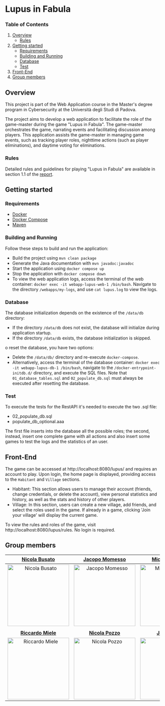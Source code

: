 # Lupus in Fabula

### Table of Contents

  <ol>
    <li>
      <a href="#overview">Overview</a>
      <ul>
        <li><a href="#rules">Rules</a></li>
      </ul>
    </li>
    <li>
      <a href="#getting-started">Getting started</a>
      <ul>
        <li><a href="#requirements">Requirements</a></li>
        <li><a href="#building-and-running">Building and Running</a></li>
        <li><a href="#database">Database</a></li>
        <li><a href="#test">Test</a></li>
      </ul>
    </li>
    <li><a href="#frontend">Front-End</a></li>
	<li><a href="#group-members">Group members</a></li>
  </ol>

## Overview

This project is part of the Web Application course in the Master's degree program in Cybersecurity at the Università degli Studi di Padova.

The project aims to develop a web application to facilitate the role of the game-master during the game "Lupus in
Fabula". The game-master orchestrates the game, narrating events and facilitating discussion among players. This
application assists the game-master in managing game events, such as tracking player roles, nighttime actions (such as
player eliminations), and daytime voting for eliminations.

### Rules

Detailed rules and guidelines for playing "Lupus in Fabula" are available in section 1.1 of
the [report](hw1/WebApplication_HW1_LIFGroup.pdf).

## Getting started

### Requirements

- [Docker](https://www.docker.com/)
- [Docker Compose](https://docs.docker.com/compose/)
- [Maven](https://maven.apache.org/)

### Building and Running

Follow these steps to build and run the application:

- Build the project using `mvn clean package`
- Generate the Java documentation with `mvn javadoc:javadoc`
- Start the application using `docker compose up`
- Stop the application with `docker compose down`
- To view the web application logs, access the terminal of the web
  container: `docker exec -it webapp-lupus-web-1 /bin/bash`. Navigate to the directory
  `/webapps/my-logs`, and use `cat lupus.log` to view the logs.

### Database

The database initialization depends on the existence of the `/data/db` directory:

- If the directory `/data/db` does not exist, the database will initialize during application startup.
- If the directory `/data/db` exists, the database initialization is skipped.

o reset the database, you have two options:

- Delete the `/data/db/` directory and re-execute `docker-compose`.
- Alternatively, access the terminal of the database container: `docker exec -it webapp-lupus-db-1 /bin/bash`, navigate to
  the `/docker-entrypoint-initdb.d/` directory, and execute the SQL files. Note that `01_database_tables.sql` and `02_populate_db.sql` must
  always be executed after resetting the database.

### Test

To execute the tests for the RestAPI it's needed to execute the two .sql file:
- 02_populate_db.sql
- populate_db_optional.aaa

The first file inserts into the database all the possible roles; the second, instead, insert one complete game with all actions and also insert some games to test the logs and the statistics of an user.

## Front-End

The game can be accessed at http://localhost:8080/lupus/ and requires an account to play. Upon login, the home page is displayed, providing access to the `Habitant` and `Village` sections.
- Habitant: This section allows users to manage their account (friends, change credentials, or delete the account), view personal statistics and history, as well as the stats and history of other players.
- Village: In this section, users can create a new village, add friends, and select the roles used in the game. If already in a game, clicking 'Join your village' will display the current game.

To view the rules and roles of the game, visit http://localhost:8080/lupus/rules. No login is required.

## Group members

| **[Nicola Busato](https://github.com/Nicola-01)**| **[Jacopo Momesso](https://github.com/JapoMomi)** | **[Michele Gusella](https://github.com/Polterino)** |
| :---: |:---:|:---:|
| <a href="https://github.com/Nicola-01"><img src="https://avatars1.githubusercontent.com/u/96294696?s=200&v=4" alt="Nicola Busato" width="200"/></a> | <a href="https://github.com/JapoMomi1"><img src="https://avatars1.githubusercontent.com/u/127385689?s=200&v=4" alt="Jacopo Momesso" width="200"/></a> | <a href="https://github.com/Polterino"><img src="https://avatars.githubusercontent.com/u/56081741?s=200&v=4" alt="Michele Gusella" width="200"/></a> |
|  | | |
| **[Riccardo Miele](https://github.com/rickm01)** | **[Nicola Pozzo](https://github.com/NicolaPozzo)** | **[Jacopo Cini](https://github.com/jack00024060)** |
| <a href="https://github.com/rickm01"><img src="https://avatars.githubusercontent.com/u/96297774?s=200&v=4" alt="Riccardo Miele" width="200"/></a> | <a href="https://github.com/NicolaPozzo"><img src="https://avatars.githubusercontent.com/u/166592185?s=200&v=4" alt="Nicola Pozzo" width="200"/></a> | <a href="https://github.com/jack00024060"><img src="https://avatars.githubusercontent.com/u/73614712?s=200&v=4" alt="Jacopo Cini" width="200"/></a> |
